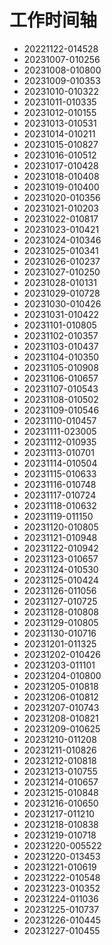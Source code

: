 # 工作时间轴
* 20221122-014528
* 20231007-010256
* 20231008-010800
* 20231009-010353
* 20231010-010322
* 20231011-010335
* 20231012-010155
* 20231013-010531
* 20231014-010211
* 20231015-010827
* 20231016-010512
* 20231017-010428
* 20231018-010408
* 20231019-010400
* 20231020-010356
* 20231021-010203
* 20231022-010817
* 20231023-010421
* 20231024-010346
* 20231025-010341
* 20231026-010237
* 20231027-010250
* 20231028-010131
* 20231029-010728
* 20231030-010426
* 20231031-010422
* 20231101-010805
* 20231102-010357
* 20231103-010437
* 20231104-010350
* 20231105-010908
* 20231106-010657
* 20231107-010543
* 20231108-010502
* 20231109-010546
* 20231110-010457
* 20231111-023005
* 20231112-010935
* 20231113-010701
* 20231114-010504
* 20231115-010633
* 20231116-010748
* 20231117-010724
* 20231118-010632
* 20231119-011150
* 20231120-010805
* 20231121-010948
* 20231122-010942
* 20231123-010657
* 20231124-010530
* 20231125-010424
* 20231126-011056
* 20231127-010725
* 20231128-010808
* 20231129-010805
* 20231130-010716
* 20231201-011325
* 20231202-010426
* 20231203-011101
* 20231204-010800
* 20231205-010818
* 20231206-010812
* 20231207-010743
* 20231208-010821
* 20231209-010625
* 20231210-011208
* 20231211-010826
* 20231212-010818
* 20231213-010755
* 20231214-010657
* 20231215-010848
* 20231216-010650
* 20231217-011210
* 20231218-010838
* 20231219-010718
* 20231220-005522
* 20231220-013453
* 20231221-010619
* 20231222-010548
* 20231223-010352
* 20231224-011036
* 20231225-010737
* 20231226-010445
* 20231227-010455
